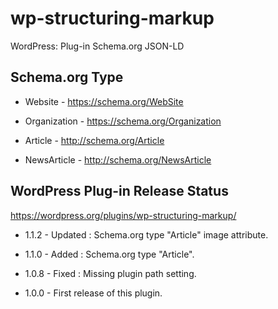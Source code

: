 # wp-structuring-markup
WordPress: Plug-in Schema.org JSON-LD

## Schema.org Type

- Website -
https://schema.org/WebSite

- Organization -
https://schema.org/Organization

- Article -
http://schema.org/Article

- NewsArticle -
http://schema.org/NewsArticle

## WordPress Plug-in Release Status
https://wordpress.org/plugins/wp-structuring-markup/

- 1.1.2 -
Updated : Schema.org type "Article" image attribute.

- 1.1.0 -
Added : Schema.org type "Article".

- 1.0.8 -
Fixed : Missing plugin path setting.

- 1.0.0 -
First release of this plugin.